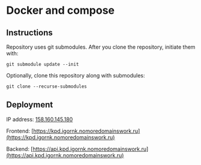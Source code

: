 # Docker and compose

## Instructions
Repository uses git submodules. After you clone the repository, initiate them with:
```
git submodule update --init
```
Optionally, clone this repository along with submodules:
```
git clone --recurse-submodules
```

## Deployment

IP address: [158.160.145.180](158.160.145.180)

Frontend: [https://kpd.igornk.nomoredomainswork.ru](https://kpd.igornk.nomoredomainswork.ru)

Backend: [https://api.kpd.igornk.nomoredomainswork.ru](https://api.kpd.igornk.nomoredomainswork.ru)
